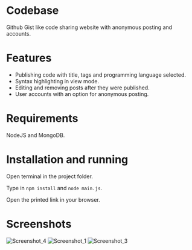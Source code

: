 # Codebase
Github Gist like code sharing website with anonymous posting and accounts.

# Features
- Publishing code with title, tags and programming language selected.
- Syntax highlighting in view mode.
- Editing and removing posts after they were published.
- User accounts with an option for anonymous posting.

# Requirements
NodeJS and MongoDB.

# Installation and running
Open terminal in the project folder. 

Type in `npm install` and `node main.js`.

Open the printed link in your browser.

# Screenshots

![Screenshot_4](https://user-images.githubusercontent.com/16499460/89735663-84ee0e80-da64-11ea-8196-7035b030e861.png)
![Screenshot_1](https://user-images.githubusercontent.com/16499460/89735657-7e5f9700-da64-11ea-8b90-b091c00f674e.png)
![Screenshot_3](https://user-images.githubusercontent.com/16499460/89735662-83244b00-da64-11ea-9936-03f59caa0451.png)
